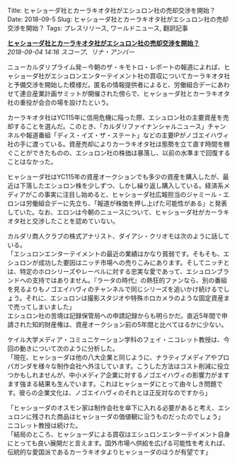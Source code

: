 Title: ヒャショーダ社とカーラキオタ社がエシュロン社の売却交渉を開始？
Date: 2018-09-5
Slug: ヒャショーダ社とカーラキオタ社がエシュロン社の売却交渉を開始？
Tags: プレスリリース, ワールドニュース, 翻訳記事

<p class="lead"><strong><a href="https://community.eveonline.com/news/news-channels/world-news/hyasyoda-and-kaalakiota-enter-echelon-acquisition-talks/">ヒャショーダ社とカーラキオタ社がエシュロン社の売却交渉を開始？</a></strong><br/>
<em>2018-09-04 14:16 スコープ、リナ・アンバー</em></p>
<p>ニューカルダリプライム発－今朝のザ・キモトロ・レポートの報道によれば、ヒャショーダ社がエシュロンエンターテイメント社の買収についてカーラキオタ社と予備交渉を開始した模様だ。匿名の情報提供者によると、労働組合デーにあわせて連合産業計画サミットが開催された傍らで、ヒャショーダ社とカーラキオタ社の重役が会合の場を設けたという。</p>
<p>カーラキオタ社はYC115年に信用危機に陥った際、エシュロン社の主要資産を売却することを選んだ。このとき、「カルダリファイナンシャルニュース」チャンネルや報道番組「ディス・イズ・ザ・ステート」などの主要IPがノゴエイハヴィ社の手に渡っている。資産売却によりカーラキオタ社は態勢を立て直す時間を稼ぐことができたものの、エシュロン社の株価は暴落し、以前の水準まで回復することはなかった。</p>
<p>ヒャショーダ社はYC115年の資産オークションでも多少の資産を購入したが、最近は下落したエシュロン株を少しずつ、しかし繰り返し購入している。経済系メディアがこの事実に注目し始めると、ヒャショーダ社広報担当のジャミール・エロンは労働組合デーに先立ち、「報道が株価を押し上げた可能性がある」と発表していた。なお、エロンは今朝のニュースについて、ヒャショーダ社がカーラキオタ社と交渉したことを認めていない。</p>
<p>カルダリ商人クラブの株式アナリスト、ダイアシ・クリオモは次のように話している。<br/>
「エシュロンエンターテイメントの最近の業績はかなり貧弱です。そもそも、エシュロンが成功した要因はニッチ市場への売りこみにあります。そしてニッチとは、特定のホロシリーズやレーベルに対する忠実な愛であって、エシュロンブランドへの支持ではありません。『ラータの時代』の熱狂的ファンなら、別の番組を見るよりもノゴエイハヴィのチャンネルで同じシリーズを追いかけ続けるでしょう。それに、エシュロンは撮影スタジオや特殊ホロカメラのような固定資産まで売ってしまいました」<br/>
エシュロン社の苦境は記録保管局への申請記録からも明らかだ。直近5年間で申請された知的財産権は、資産オークション前の5年間と比べてはるかに少ない。</p>
<p>ケイル大学メディア・コミュニケーション学科のフェイ・ニコレット教授は、今回の動きについて次のように分析した。<br/>
「現在、ヒャショーダは他の八大企業と同じように、ナラティブメディアやプロパガンダを様々な制作会社へ外注しています。こうした方法はコスト削減に役立つかもしれませんが、中小メディア企業に対するノゴエイハヴィの影響力がますます強まる結果も生んでいます。これはヒャショーダにとって由々しき問題です。彼らの企業文化は、ノゴエイハヴィのそれとは正反対なのですから」</p>
<p>「ヒャショーダのオスモン家は制作会社を傘下に入れる必要があると考え、エシュロンに残された商品はヒャショーダの価値観に沿うものだったのでしょう」<br/>
ニコレット教授は続けた。<br/>
「結局のところ、ヒャショーダによる買収はエシュロンエンターテイメント自身にとっても良い展開だと言えます。国外市場へ供給を広げる可能性を考えれば、伝統的な愛国派であるカーラキオタよりヒャショーダのほうが有望です」</p>


